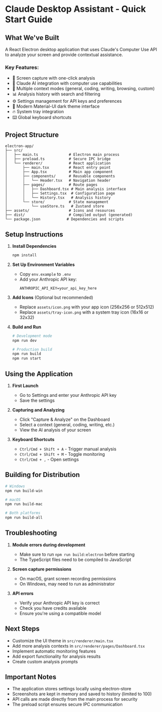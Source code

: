 # Claude Desktop Assistant - Quick Start Guide

## What We've Built

A React Electron desktop application that uses Claude's Computer Use API to analyze your screen and provide contextual assistance.

### Key Features:
- 📸 Screen capture with one-click analysis
- 🤖 Claude AI integration with computer use capabilities
- 🎯 Multiple context modes (general, coding, writing, browsing, custom)
- 📊 Analysis history with search and filtering
- ⚙️ Settings management for API keys and preferences
- 🎨 Modern Material-UI dark theme interface
- 🔥 System tray integration
- ⌨️ Global keyboard shortcuts

## Project Structure

```
electron-app/
├── src/
│   ├── main.ts              # Electron main process
│   ├── preload.ts           # Secure IPC bridge
│   └── renderer/            # React application
│       ├── main.tsx         # React entry point
│       ├── App.tsx          # Main app component
│       ├── components/      # Reusable components
│       │   └── Header.tsx   # Navigation header
│       ├── pages/           # Route pages
│       │   ├── Dashboard.tsx # Main analysis interface
│       │   ├── Settings.tsx  # Configuration page
│       │   └── History.tsx   # Analysis history
│       └── store/           # State management
│           └── useStore.ts   # Zustand store
├── assets/                  # Icons and resources
├── dist/                    # Compiled output (generated)
└── package.json            # Dependencies and scripts
```

## Setup Instructions

1. **Install Dependencies**
   ```bash
   npm install
   ```

2. **Set Up Environment Variables**
   - Copy `env.example` to `.env`
   - Add your Anthropic API key:
     ```
     ANTHROPIC_API_KEY=your_api_key_here
     ```

3. **Add Icons** (Optional but recommended)
   - Replace `assets/icon.png` with your app icon (256x256 or 512x512)
   - Replace `assets/tray-icon.png` with a system tray icon (16x16 or 32x32)

4. **Build and Run**
   ```bash
   # Development mode
   npm run dev

   # Production build
   npm run build
   npm run start
   ```

## Using the Application

1. **First Launch**
   - Go to Settings and enter your Anthropic API key
   - Save the settings

2. **Capturing and Analyzing**
   - Click "Capture & Analyze" on the Dashboard
   - Select a context (general, coding, writing, etc.)
   - View the AI analysis of your screen

3. **Keyboard Shortcuts**
   - `Ctrl/Cmd + Shift + A` - Trigger manual analysis
   - `Ctrl/Cmd + Shift + M` - Toggle monitoring
   - `Ctrl/Cmd + ,` - Open settings

## Building for Distribution

```bash
# Windows
npm run build-win

# macOS
npm run build-mac

# Both platforms
npm run build-all
```

## Troubleshooting

1. **Module errors during development**
   - Make sure to run `npm run build:electron` before starting
   - The TypeScript files need to be compiled to JavaScript

2. **Screen capture permissions**
   - On macOS, grant screen recording permissions
   - On Windows, may need to run as administrator

3. **API errors**
   - Verify your Anthropic API key is correct
   - Check you have credits available
   - Ensure you're using a compatible model

## Next Steps

- Customize the UI theme in `src/renderer/main.tsx`
- Add more analysis contexts in `src/renderer/pages/Dashboard.tsx`
- Implement automatic monitoring features
- Add export functionality for analysis results
- Create custom analysis prompts

## Important Notes

- The application stores settings locally using electron-store
- Screenshots are kept in memory and saved to history (limited to 100)
- API calls are made directly from the main process for security
- The preload script ensures secure IPC communication 